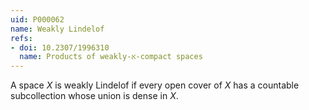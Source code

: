 ```yaml
---
uid: P000062
name: Weakly Lindelof
refs:
- doi: 10.2307/1996310
  name: Products of weakly-א-compact spaces
---
```

A space $X$ is weakly Lindelof if every open cover of $X$ has a countable subcollection whose union is dense in $X$.

